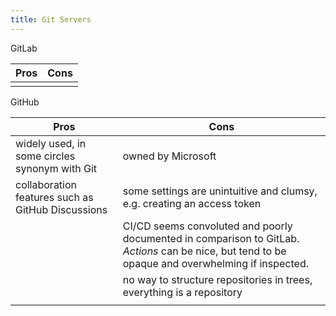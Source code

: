 ```yaml
---
title: Git Servers
---
```


GitLab

| Pros | Cons |
| ---- | ---- |
|      |      |

GitHub

| Pros                                              | Cons                                                                                                                                              |
| ------------------------------------------------- | ------------------------------------------------------------------------------------------------------------------------------------------------- |
| widely used, in some circles synonym with Git     | owned by Microsoft                                                                                                                                |
| collaboration features such as GitHub Discussions | some settings are unintuitive and clumsy, e.g. creating an access token                                                                           |
|                                                   | CI/CD seems convoluted and poorly documented in comparison to GitLab. *Actions* can be nice, but tend to be opaque and overwhelming if inspected. |
|                                                   | no way to structure repositories in trees, everything is a repository                                                                             |
|                                                   |                                                                                                                                                   |
